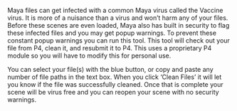 Maya files can get infected with a common Maya virus called the Vaccine virus. It is more of a nuisance than a virus and won’t harm any of your files. Before these scenes are even loaded, Maya also has built in security to flag these infected files and you may get popup warnings. To prevent these constant popup warnings you can run this tool. This tool will check out your file from P4, clean it, and resubmit it to P4. This uses a proprietary P4 module so you will have to modify this for personal use.

You can select your file(s) with the blue button, or copy and paste any number of file paths in the text box. When you click ‘Clean Files’ it will let you know if the file was successfully cleaned. Once that is complete your scene will be virus free and you can reopen your scene with no security warnings.

